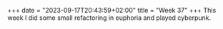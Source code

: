 +++
date = "2023-09-17T20:43:59+02:00"
title = "Week 37"
+++
This week I did some small refactoring in euphoria and played cyberpunk.

